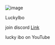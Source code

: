 ![image](https://user-images.githubusercontent.com/109420096/179402677-96973d8d-e7dd-4780-a9a5-b6c22f50ce0f.png)

LuckyIbo



join discord [Link](https://discord.gg/5kNnmysgVx)


lucky ibo on YouTube 

